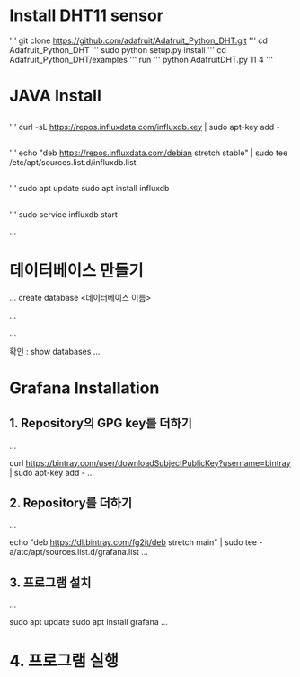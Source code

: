 # Install DHT11 sensor
'''
git clone https://github.com/adafruit/Adafruit_Python_DHT.git
'''
cd Adafruit_Python_DHT
'''
sudo python setup.py install
'''
cd Adafruit_Python_DHT/examples
'''
run
'''
python AdafruitDHT.py 11 4
'''
# JAVA Install
 


##
'''
curl -sL https://repos.influxdata.com/influxdb.key | sudo apt-key add -

##
'''
echo "deb https://repos.influxdata.com/debian stretch stable" | sudo tee /etc/apt/sources.list.d/influxdb.list 

##
'''
sudo apt update
sudo apt install influxdb

##
'''
sudo service influxdb start

...

# 데이터베이스 만들기
...
create database <데이터베이스 이름>

...

...

확인 : show databases
...

# Grafana Installation

## 1. Repository의 GPG key를 더하기
...

curl https://bintray.com/user/downloadSubjectPublicKey?username=bintray | sudo apt-key add -
...

## 2. Repository를 더하기
...

echo "deb https://dl.bintray.com/fg2it/deb stretch main" | sudo tee -a/atc/apt/sources.list.d/grafana.list
...

## 3. 프로그램 설치
...

sudo apt update
sudo apt install grafana
...

# 4. 프로그램 실행
